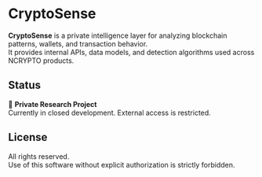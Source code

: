 # CryptoSense

**CryptoSense** is a private intelligence layer for analyzing blockchain patterns, wallets, and transaction behavior.  
It provides internal APIs, data models, and detection algorithms used across NCRYPTO products.

## Status
🚧 **Private Research Project**  
Currently in closed development. External access is restricted.

## License
All rights reserved.  
Use of this software without explicit authorization is strictly forbidden.
